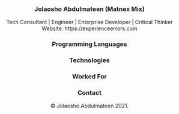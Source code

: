 <h3 align="center">Jolaosho Abdulmateen (Matnex Mix)</h3>
<p align="center">Tech Consultant | Engineer | Enterprise Developer | Critical Thinker<br/>
Website: https://experienceerrors.com</p>

<h3 align="center">Programming Languages</h3>

<h3 align="center">Technologies</h3>

<h3 align="center">Worked For</h3>

<h3 align="center">Contact</h3>

<p align="center">&copy; Jolaosho Abdulmateen 2021.</p>
